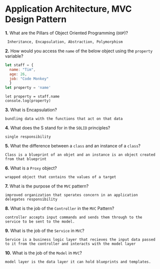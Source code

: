 # Application Architecture, MVC Design Pattern

**1.** What are the Pillars of Object Oriented Programming (`OOP`)?
<!-- enter you answer in the space below -->
```
 Inheritance, Encapsulation, Abstraction, Polymorphism
```
**2.** How would you access the `name` of the below object using the `property` variable?
```js
let staff = {
  name: "Tim",
  age: 26,
  job: "Code Monkey"
  }
let property = 'name'
```
<!-- enter you answer in the space below -->
```
let property = staff.name
console.log(property) 
```
**3.** What is Encapsulation?
<!-- enter you answer in the space below -->
```
bundling data with the functions that act on that data 
```
**4.** What does the S stand for in the `SOLID` principles?
<!-- enter you answer in the space below -->
```
single responsibility
```
**5.** What the difference between a `class` and an instance of a `class`?
<!-- enter you answer in the space below -->
```
Class is a blueprint of an objet and an instance is an object created from that blueprint
```
**6.** What is a `Proxy` object?
<!-- enter you answer in the space below -->
```
wrapped object that contains the values of a target 
```

**7.** What is the purpose of the `MVC` pattern?
<!-- enter you answer in the space below -->
```
improved organization that sperates concern in an application 
delegates responsibility 
```
**8.** What is the job of the `Controller` in the `MVC` Pattern?
<!-- enter you answer in the space below -->
```
controller accepts input commands and sends them through to the service to be sent to the model. 
```

**9.** What is the job of the `Service` in `MVC`?
<!-- enter you answer in the space below -->
```
Service is a business logic layer that recieves the input data passed to it from the controller and interacts with the model layer
```
**10.** What is the job of the `Model` in `MVC`?
<!-- enter you answer in the space below -->
```
model layer is the data layer it can hold blueprints and templates.
```
